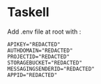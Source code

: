 # Taskell

Add .env file at root with :

```
APIKEY="REDACTED"
AUTHDOMAIN="REDACTED"
PROJECTID="REDACTED"
STORAGEBUCKET="REDACTED"
MESSAGINGSENDERID="REDACTED"
APPID="REDACTED"
```